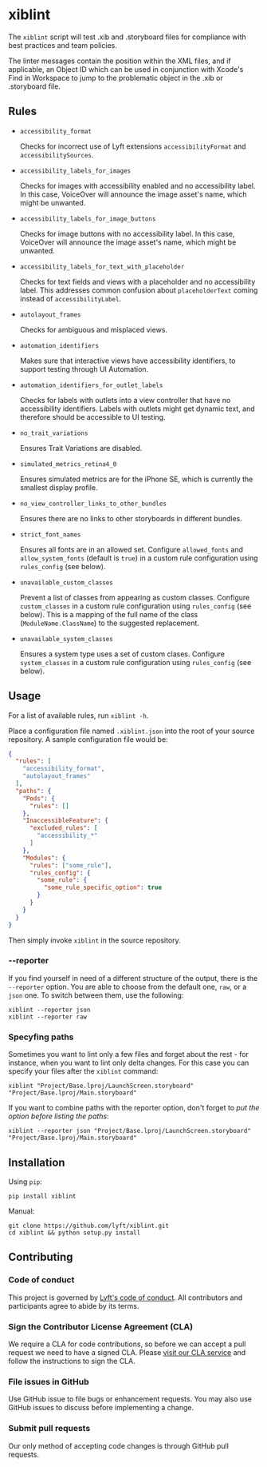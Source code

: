 # xiblint

The `xiblint` script will test .xib and .storyboard files for compliance with best practices and team policies.

The linter messages contain the position within the XML files, and if applicable, an Object ID
which can be used in conjunction with Xcode's Find in Workspace to jump to the problematic object
in the .xib or .storyboard file.

## Rules

- `accessibility_format`

  Checks for incorrect use of Lyft extensions `accessibilityFormat` and `accessibilitySources`.

- `accessibility_labels_for_images`

  Checks for images with accessibility enabled and no accessibility label.
  In this case, VoiceOver will announce the image asset's name, which might be unwanted.

- `accessibility_labels_for_image_buttons`

  Checks for image buttons with no accessibility label.
  In this case, VoiceOver will announce the image asset's name, which might be unwanted.

- `accessibility_labels_for_text_with_placeholder`

  Checks for text fields and views with a placeholder and no accessibility label.
  This addresses common confusion about `placeholderText` coming instead of `accessibilityLabel`.

- `autolayout_frames`

  Checks for ambiguous and misplaced views.

- `automation_identifiers`

  Makes sure that interactive views have accessibility identifiers, to support testing through UI Automation.

- `automation_identifiers_for_outlet_labels`

  Checks for labels with outlets into a view controller that have no accessibility identifiers.
  Labels with outlets might get dynamic text, and therefore should be accessible to UI testing.

- `no_trait_variations`

  Ensures Trait Variations are disabled.

- `simulated_metrics_retina4_0`

  Ensures simulated metrics are for the iPhone SE, which is currently the smallest display profile.

- `no_view_controller_links_to_other_bundles`

  Ensures there are no links to other storyboards in different bundles.

- `strict_font_names`

  Ensures all fonts are in an allowed set. Configure `allowed_fonts` and `allow_system_fonts` (default is `true`) in a custom rule configuration using `rules_config` (see below).

- `unavailable_custom_classes`

  Prevent a list of classes from appearing as custom classes. Configure `custom_classes` in a custom rule configuration using `rules_config` (see below). This is a mapping of the full name of the class (`ModuleName.ClassName`) to the suggested replacement.

- `unavailable_system_classes`

  Ensures a system type uses a set of custom clases. Configure `system_classes` in a custom rule configuration using `rules_config` (see below).

## Usage

For a list of available rules, run `xiblint -h`.

Place a configuration file named `.xiblint.json` into the root of your source repository. A sample configuration file would be:

```json
{
  "rules": [
    "accessibility_format",
    "autolayout_frames"
  ],
  "paths": {
    "Pods": {
      "rules": []
    },
    "InaccessibleFeature": {
      "excluded_rules": [
        "accessibility_*"
      ]
    },
    "Modules": {
      "rules": ["some_rule"],
      "rules_config": {
        "some_rule": {
          "some_rule_specific_option": true
        }
      }
    }
  }
}
```

Then simply invoke `xiblint` in the source repository.

### --reporter

If you find yourself in need of a different structure of the output, there is the `--reporter` option.
You are able to choose from the default one, `raw`, or a `json` one. To switch between them, use the following:
```
xiblint --reporter json
xiblint --reporter raw
```

### Specyfing paths

Sometimes you want to lint only a few files and forget about the rest - for instance, when you want to lint only delta changes. For this case you can specify your files after the `xiblint` command:
```
xiblint "Project/Base.lproj/LaunchScreen.storyboard" "Project/Base.lproj/Main.storyboard"
```

If you want to combine paths with the reporter option, don't forget to _put the option before listing the paths_:
```
xiblint --reporter json "Project/Base.lproj/LaunchScreen.storyboard" "Project/Base.lproj/Main.storyboard"
```

## Installation

Using `pip`:
```
pip install xiblint
```

Manual:
```
git clone https://github.com/lyft/xiblint.git
cd xiblint && python setup.py install
```

## Contributing

### Code of conduct

This project is governed by [Lyft's code of conduct](https://github.com/lyft/code-of-conduct). All contributors and participants agree to abide by its terms.

### Sign the Contributor License Agreement (CLA)

We require a CLA for code contributions, so before we can accept a pull request we need to have a signed CLA. Please [visit our CLA service](https://oss.lyft.com/cla) and follow the instructions to sign the CLA.

### File issues in GitHub

Use GitHub issue to file bugs or enhancement requests. You may also use GitHub issues to discuss before implementing a change.

### Submit pull requests

Our only method of accepting code changes is through GitHub pull requests.
